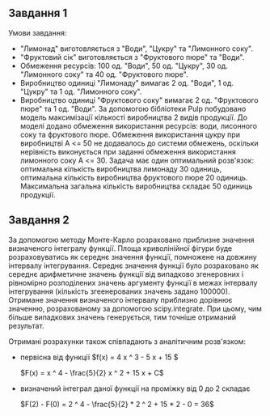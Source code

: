 ## Завдання 1

Умови завдання:

- "Лимонад" виготовляється з "Води", "Цукру" та "Лимонного соку".
- "Фруктовий сік" виготовляється з "Фруктового пюре" та "Води".
- Обмеження ресурсів: 100 од. "Води", 50 од. "Цукру", 30 од. "Лимонного соку" та 40 од. "Фруктового пюре".
- Виробництво одиниці "Лимонаду" вимагає 2 од. "Води", 1 од. "Цукру" та 1 од. "Лимонного соку".
- Виробництво одиниці "Фруктового соку" вимагає 2 од. "Фруктового пюре" та 1 од. "Води".
За допомогою бібліотеки Pulp побудовано модель максимізації кількості виробництва 2 видів продукції. До моделі додано обмеження використання ресурсів: води, лисонного соку та фруктового пюре. Обмеження використання цукру при виробництві А <= 50 не додавалось до системи обмежень, оскільки нерівність виконується при заданні обмеження використання лимонного соку А <= 30. Задача має один оптимальний розв'язок: оптимальна кількість виробництва лимонаду 30 одиниць, оптимальна кількість виробництва фруктового пюре 20 одиниць. Максимальна загальна кількість виробництва складає 50 одиниць продукції.

## Завдання 2
За допомогою методу Монте-Карло розраховано приблизне значення визначеного інтегралу функції. Площа криволінійної фігури буде розраховуватись як середнє значення функції, помножене на довжину інтервалу інтегрування. Середнє значення функції було розраховано як середнє арифметичне значень функції від випадково згенеровних і рівномірно розподілених значень аргументу функції в межах інтервалу інтегрування  (кількість згеенерованих значень задано 100000). Отримане значення визначеного інтервалу приблизно дорівнює значенню, розрахованому за допомогою scipy.integrate. При цьому, чим більше випадкових значень генерується, тим точніше отриманий результат. 

Отримані розрахунки також співпадають з аналітичним розв'язком:
- первісна від функції $f(x) = 4 x ^ 3 - 5 x + 15 $

  $F(x) = x ^ 4 - \frac{5}{2} x ^ 2 + 15 x + C$
- визначений інтеграл даної функції на проміжку від 0 до 2 складає

  $F(2) - F(0) = 2 ^ 4 - \frac{5}{2}  * 2 ^ 2 + 15 * 2 - 0 = 36$
